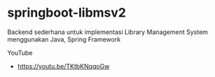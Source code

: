# springboot-libmsv2
Backend sederhana untuk implementasi Library Management System menggunakan Java, Spring Framework

YouTube
- https://youtu.be/TKtbKNqqoGw
